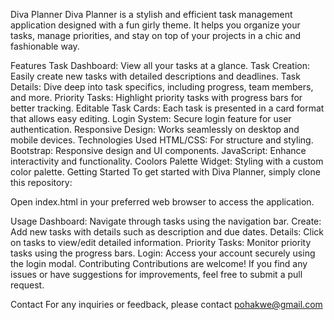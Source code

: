 Diva Planner
Diva Planner is a stylish and efficient task management application designed with a fun girly theme. It helps you organize your tasks, manage priorities, and stay on top of your projects in a chic and fashionable way.

Features
Task Dashboard: View all your tasks at a glance.
Task Creation: Easily create new tasks with detailed descriptions and deadlines.
Task Details: Dive deep into task specifics, including progress, team members, and more.
Priority Tasks: Highlight priority tasks with progress bars for better tracking.
Editable Task Cards: Each task is presented in a card format that allows easy editing.
Login System: Secure login feature for user authentication.
Responsive Design: Works seamlessly on desktop and mobile devices.
Technologies Used
HTML/CSS: For structure and styling.
Bootstrap: Responsive design and UI components.
JavaScript: Enhance interactivity and functionality.
Coolors Palette Widget: Styling with a custom color palette.
Getting Started
To get started with Diva Planner, simply clone this repository:


Open index.html in your preferred web browser to access the application.

Usage
Dashboard: Navigate through tasks using the navigation bar.
Create: Add new tasks with details such as description and due dates.
Details: Click on tasks to view/edit detailed information.
Priority Tasks: Monitor priority tasks using the progress bars.
Login: Access your account securely using the login modal.
Contributing
Contributions are welcome! If you find any issues or have suggestions for improvements, feel free to submit a pull request.



Contact
For any inquiries or feedback, please contact pohakwe@gmail.com
